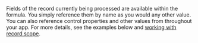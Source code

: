 Fields of the record currently being processed are available within the formula.  You simply reference them by name as you would any other value.  You can also reference control properties and other values from throughout your app.  For more details, see the examples below and [working with record scope](../working-with-tables.md#record-scope). 
